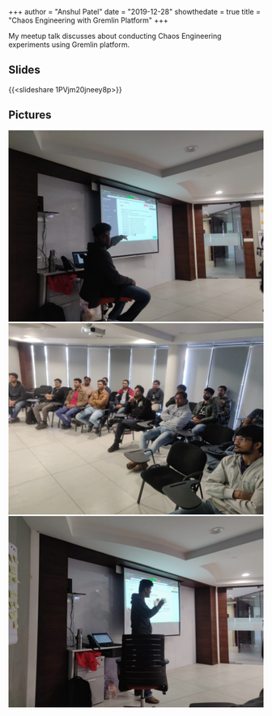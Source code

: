 +++
author = "Anshul Patel"
date = "2019-12-28"
showthedate = true
title = "Chaos Engineering with Gremlin Platform"
+++


My meetup talk discusses about conducting Chaos Engineering experiments using Gremlin platform.

<!--more-->

## Slides

{{<slideshare 1PVjm20jneey8p>}}

## Pictures

![chaos_meetup_1](/meetup_pics/chaos_meetup_2_1.jpeg)
![chaos_meetup_2](/meetup_pics/chaos_meetup_2_2.jpeg)
![chaos_meetup_3](/meetup_pics/chaos_meetup_2_3.jpeg)
